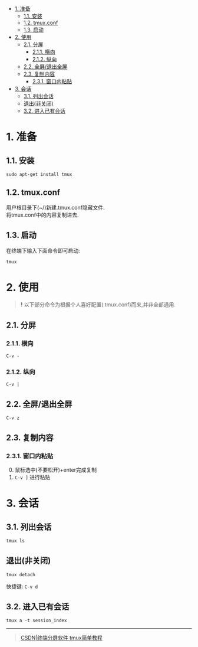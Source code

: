 <!-- TOC -->

- [1. 准备](#1-准备)
  - [1.1. 安装](#11-安装)
  - [1.2. tmux.conf](#12-tmuxconf)
  - [1.3. 启动](#13-启动)
- [2. 使用](#2-使用)
  - [2.1. 分屏](#21-分屏)
    - [2.1.1. 横向](#211-横向)
    - [2.1.2. 纵向](#212-纵向)
  - [2.2. 全屏/退出全屏](#22-全屏退出全屏)
  - [2.3. 复制内容](#23-复制内容)
    - [2.3.1. 窗口内粘贴](#231-窗口内粘贴)
- [3. 会话](#3-会话)
  - [3.1. 列出会话](#31-列出会话)
  - [退出(非关闭)](#退出非关闭)
  - [3.2. 进入已有会话](#32-进入已有会话)

<!-- /TOC -->

# 1. 准备

## 1.1. 安装
```
sudo apt-get install tmux
```

## 1.2. tmux.conf

用户根目录下(~/)新建.tmux.conf隐藏文件.<br>
将tmux.conf中的内容复制进去.

## 1.3. 启动

在终端下输入下面命令即可启动:

```bash
tmux
```

# 2. 使用

> **!** 以下部分命令为根据个人喜好配置(.tmux.conf)而来,并非全部通用.

## 2.1. 分屏

### 2.1.1. 横向

```
C-v -
```

### 2.1.2. 纵向

```
C-v |
```

## 2.2. 全屏/退出全屏

```
C-v z
```

## 2.3. 复制内容

### 2.3.1. 窗口内粘贴

0. 鼠标选中(不要松开)+enter完成复制
0. `C-v ]` 进行粘贴

# 3. 会话

## 3.1. 列出会话

```bash
tmux ls
```

## 退出(非关闭)

```
tmux detach
```

快捷键: `C-v d`

## 3.2. 进入已有会话

```
tmux a -t session_index
```

<hr>

> [CSDN|终端分屏软件 tmux简单教程](https://blog.csdn.net/longxibendi/article/details/38541005)